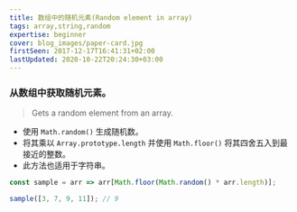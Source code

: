 ```yaml
---
title: 数组中的随机元素(Random element in array)
tags: array,string,random
expertise: beginner
cover: blog_images/paper-card.jpg
firstSeen: 2017-12-17T16:41:31+02:00
lastUpdated: 2020-10-22T20:24:30+03:00
---
```


### 从数组中获取随机元素。
> Gets a random element from an array.

- 使用 `Math.random()` 生成随机数。
- 将其乘以 `Array.prototype.length` 并使用 `Math.floor()` 将其四舍五入到最接近的整数。
- 此方法也适用于字符串。

```js
const sample = arr => arr[Math.floor(Math.random() * arr.length)];
```

```js
sample([3, 7, 9, 11]); // 9
```
